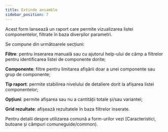 ```yaml
---
title: Extinde ansamble
sidebar_position: 7
---
```


Acest form lansează un raport care permite vizualizarea listei componentelor, filtrate în baza diverșilor parametri. 

Se compune din următoarele secțiuni:

**Filtre**: pentru inserarea manuală sau cu ajutorul help-ului de câmp a filtrelor pentru identificarea listei de componente dorite;  

**Componente**: filtre pentru limitarea afișării doar a unei componente sau grup de componente;  

**Tip raport**: permite stabilirea nivelului de detaliere dorit la afișarea listei componentelor;  

**Opțiuni**: permite afișarea sau nu a cantității totale și/sau variantei;  

**Grid rezultate**: afișează rezultatele în baza filtrelor inserate.  

Pentru detalii despre utilizarea comună a form-urilor vezi [Caracteristici, butoane și câmpuri comuneguide/common).